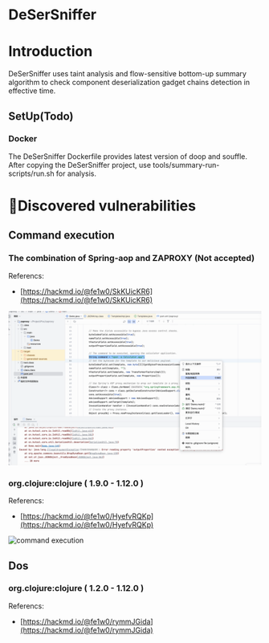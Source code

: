 # DeSerSniffer

# Introduction

DeSerSniffer uses taint analysis and flow-sensitive bottom-up summary algorithm to check component deserialization gadget chains detection in effective time.

## SetUp(Todo)

### Docker

The DeSerSniffer Dockerfile provides latest version of doop and souffle. After copying the DeSerSniffer project, use tools/summary-run-scripts/run.sh for analysis.

# 🐞Discovered vulnerabilities

## Command execution

### The combination of Spring-aop and ZAPROXY (Not accepted)

Referencs:

- [https://hackmd.io/@fe1w0/SkKUicKR6](https://hackmd.io/@fe1w0/SkKUicKR6)

![1711022209974poc.gif](https://raw.githubusercontent.com/fe1w0/ImageHost/main/image/1711022209974poc.gif)

### org.clojure:clojure ( 1.9.0 - 1.12.0 )

Referencs:

- [https://hackmd.io/@fe1w0/HyefvRQKp](https://hackmd.io/@fe1w0/HyefvRQKp)

![command execution](https://github.com/clojure/clojure/assets/50180586/35f899ef-b7c5-44a1-b6c5-6883b690f967)

## Dos

### org.clojure:clojure ( 1.2.0 - 1.12.0 )

Referencs:

- [https://hackmd.io/@fe1w0/rymmJGida](https://hackmd.io/@fe1w0/rymmJGida)
